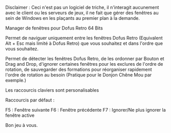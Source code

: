 Disclaimer : Ceci n'est pas un logiciel de triche, il n'interagit aucunement avec le client ou les serveurs de jeux, il ne fait que gérer des fenêtres au sein de Windows en les plaçants au premier plan à la demande.

Manager de fenêtres pour Dofus Retro 64 Bits

Permet de naviguer uniquement entre les fenêtres Dofus Retro (Equivalent Alt + Esc mais limité à Dofus Retro) que vous souhaitez et dans l'ordre que vous souhaitez.

Permet de détecter les fenêtres Dofus Retro, de les ordonner par Bouton et Drag and Drop, d'ignorer certaines fenêtres pour les exclures de l'ordre de rotation, de sauvegarder des formations pour réorganiser rapidement l'ordre de rotation au besoin (Pratique pour le Donjon Chêne Mou par exemple.)

Les raccourcis claviers sont personalisables

Raccourcis par défaut :

F5 : Fenêtre suivante
F6 : Fenêtre précédente
F7 : Ignorer/Ne plus ignorer la fenêtre active

Bon jeu à vous.
